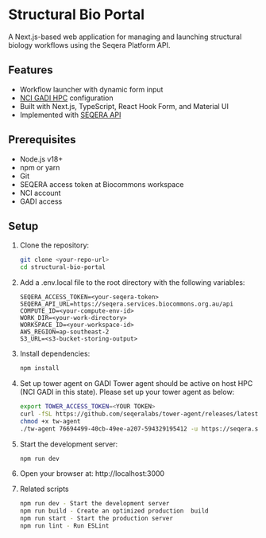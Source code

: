# Structural Bio Portal

A Next.js-based web application for managing and launching structural biology workflows using the Seqera Platform API.

## Features

- Workflow launcher with dynamic form input
- [NCI GADI HPC](https://opus.nci.org.au/spaces/Help/pages/236880325/Gadi+User+Guide) configuration
- Built with Next.js, TypeScript, React Hook Form, and Material UI
- Implemented with [SEQERA API](https://docs.seqera.io/platform-cloud/api/overview)

## Prerequisites

- Node.js v18+
- npm or yarn
- Git
- SEQERA access token at Biocommons workspace
- NCI account
- GADI access

## Setup

1. Clone the repository:

   ```bash
   git clone <your-repo-url>
   cd structural-bio-portal
2. Add a .env.local file to the root directory with the following variables:

   ```.env
   SEQERA_ACCESS_TOKEN=<your-seqera-token>
   SEQERA_API_URL=https://seqera.services.biocommons.org.au/api
   COMPUTE_ID=<your-compute-env-id>
   WORK_DIR=<your-work-directory>
   WORKSPACE_ID=<your-workspace-id>
   AWS_REGION=ap-southeast-2
   S3_URL=<s3-bucket-storing-output>
   ```

3. Install dependencies:

   ```bash
   npm install
   ```

4. Set up tower agent on GADI
   Tower agent should be active on host HPC (NCI GADI in this state). Please set up your tower agent as below:

   ```bash
   export TOWER_ACCESS_TOKEN=<YOUR TOKEN>
   curl -fSL https://github.com/seqeralabs/tower-agent/releases/latest/download/tw-agent-linux-x86_64 > tw-agent
   chmod +x tw-agent
   ./tw-agent 76694499-40cb-49ee-a207-594329195412 -u https://seqera.services.biocommons.org.au/api --work-dir=<path-to-your-target-work-dir>
   ```

5. Start the development server:

   ```bash
   npm run dev
   ```

6. Open your browser at:
http://localhost:3000

7. Related scripts

   ```bash
   npm run dev - Start the development server
   npm run build - Create an optimized production  build
   npm run start - Start the production server
   npm run lint - Run ESLint
   ```
